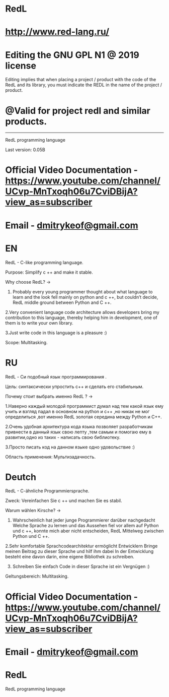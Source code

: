 # RedL
# http://www.red-lang.ru/


# Editing the GNU GPL N1 @ 2019 license

Editing implies that when placing a project / product
with the code of the RedL and its library, you must indicate
the REDL in the name of the project / product.

# @Valid for project redl and similar products.


---------------------------------------------------------

RedL programming language 

Last version: 0.05B


# Official Video Documentation - https://www.youtube.com/channel/UCvp-MnTxoqh06u7CviDBijA?view_as=subscriber 

# Email - dmitrykeof@gmail.com


# EN
RedL - C-like programming language.

Purpose: Simplify c ++ and make it stable.

Why choose RedL? ->

1. Probably every young programmer thought about
what language to learn and the look fell mainly on python and
c ++, but couldn’t decide, RedL
middle ground between Python and C ++.

2.Very convenient language code architecture allows developers
bring my contribution to this language, thereby helping him
in development, one of them is to write your own library.

3.Just write code in this language is a pleasure :)


Scope: Multitasking.




# RU
RedL - Си подобный язык программирования .

Цель: синтаксически упростить c++ и сделать его стабильным.

Почему стоит выбрать именно RedL ? ->

1.Наверно каждый молодой программист думал над тем
какой язык ему учить и взгляд падал в основном на python и
c++ ,но никак не мог определиться ,вот именно RedL
золотая середина между Python и C++.

2.Очень удобная архитектура кода языка позволяет разработчикам
привнести в данный язык свою лепту ,тем самым и помогаю ему
в развитии,одно из таких - написать свою библиотеку.

3.Просто писать код на данном языке одно удовольствие :)


Область применения: Мультизадачность.



# Deutch

RedL - C-ähnliche Programmiersprache.

Zweck: Vereinfachen Sie c ++ und machen Sie es stabil.

Warum wählen Kirsche? ->

1. Wahrscheinlich hat jeder junge Programmierer darüber nachgedacht
Welche Sprache zu lernen und das Aussehen fiel vor allem auf Python und
c ++, konnte mich aber nicht entscheiden, RedL
Mittelweg zwischen Python und C ++.

2.Sehr komfortable Sprachcodearchitektur ermöglicht Entwicklern
Bringe meinen Beitrag zu dieser Sprache und hilf ihm dabei
In der Entwicklung besteht eine davon darin, eine eigene Bibliothek zu schreiben.

3. Schreiben Sie einfach Code in dieser Sprache ist ein Vergnügen :)


Geltungsbereich: Multitasking.





# Official Video Documentation - https://www.youtube.com/channel/UCvp-MnTxoqh06u7CviDBijA?view_as=subscriber 

# Email - dmitrykeof@gmail.com



# RedL
RedL programming language 

